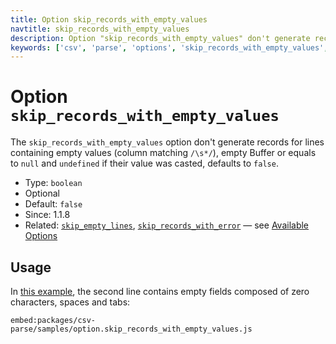 ```yaml
---
title: Option skip_records_with_empty_values
navtitle: skip_records_with_empty_values
description: Option "skip_records_with_empty_values" don't generate records for lines containing empty values.
keywords: ['csv', 'parse', 'options', 'skip_records_with_empty_values', 'columns']
---
```


# Option `skip_records_with_empty_values`

The `skip_records_with_empty_values` option don't generate records for lines containing empty values (column matching `/\s*/`), empty Buffer or equals to `null` and `undefined` if their value was casted, defaults to `false`.

* Type: `boolean`
* Optional
* Default: `false`
* Since: 1.1.8
* Related: [`skip_empty_lines`](/parse/options/skip_empty_lines/), [`skip_records_with_error`](/parse/options/skip_records_with_error/) &mdash; see [Available Options](/parse/options/#available-options)

## Usage

In [this example](https://github.com/adaltas/node-csv/blob/master/packages/csv-parse/samples/option.skip_records_with_empty_values.js), the second line contains empty fields composed of zero characters, spaces and tabs:

`embed:packages/csv-parse/samples/option.skip_records_with_empty_values.js`
